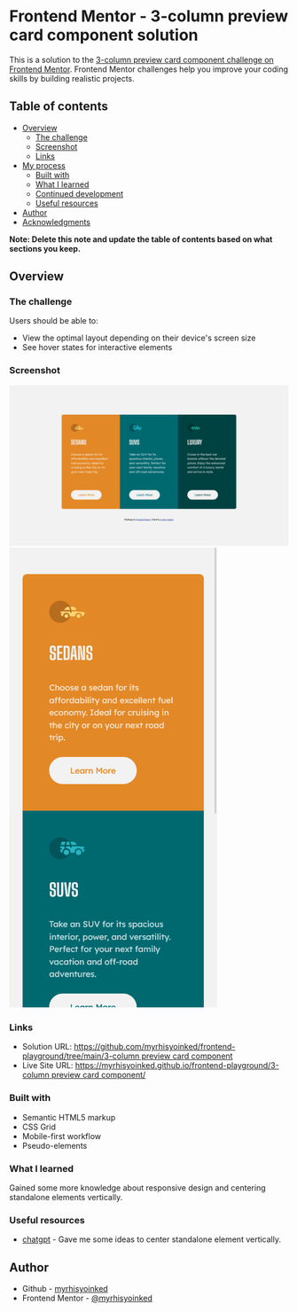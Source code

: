 # Frontend Mentor - 3-column preview card component solution

This is a solution to the [3-column preview card component challenge on Frontend Mentor](https://www.frontendmentor.io/challenges/3column-preview-card-component-pH92eAR2-). Frontend Mentor challenges help you improve your coding skills by building realistic projects. 

## Table of contents

- [Overview](#overview)
  - [The challenge](#the-challenge)
  - [Screenshot](#screenshot)
  - [Links](#links)
- [My process](#my-process)
  - [Built with](#built-with)
  - [What I learned](#what-i-learned)
  - [Continued development](#continued-development)
  - [Useful resources](#useful-resources)
- [Author](#author)
- [Acknowledgments](#acknowledgments)

**Note: Delete this note and update the table of contents based on what sections you keep.**

## Overview

### The challenge

Users should be able to:

- View the optimal layout depending on their device's screen size
- See hover states for interactive elements

### Screenshot

![](images/screenshot-desktop.png)
![](images/screenshot-mobile.png)

### Links

- Solution URL: [https://github.com/myrhisyoinked/frontend-playground/tree/main/3-column preview card component](https://github.com/myrhisyoinked/frontend-playground/tree/main/3-column%20preview%20card%20component)
- Live Site URL: [https://myrhisyoinked.github.io/frontend-playground/3-column preview card component/](https://myrhisyoinked.github.io/frontend-playground/3-column%20preview%20card%20component/)

### Built with

- Semantic HTML5 markup
- CSS Grid
- Mobile-first workflow
- Pseudo-elements

### What I learned

Gained some more knowledge about responsive design and centering standalone elements vertically.

### Useful resources

- [chatgpt](https://www.chat.openai.com) - Gave me some ideas to center standalone element vertically.
## Author

- Github - [myrhisyoinked](https://github.com/myrhisyoinked)
- Frontend Mentor - [@myrhisyoinked](https://www.frontendmentor.io/profile/myrhisyoinked)